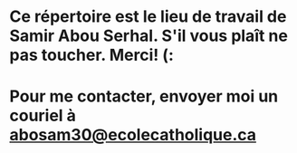 # Ce répertoire est le lieu de travail de Samir Abou Serhal. S'il vous plaît ne pas toucher. Merci! (:
# Pour me contacter, envoyer moi un couriel à abosam30@ecolecatholique.ca 
